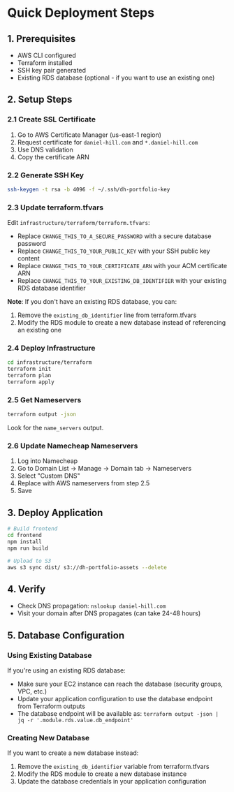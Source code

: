 # Quick Deployment Steps

## 1. Prerequisites

- AWS CLI configured
- Terraform installed
- SSH key pair generated
- Existing RDS database (optional - if you want to use an existing one)

## 2. Setup Steps

### 2.1 Create SSL Certificate

1. Go to AWS Certificate Manager (us-east-1 region)
2. Request certificate for `daniel-hill.com` and `*.daniel-hill.com`
3. Use DNS validation
4. Copy the certificate ARN

### 2.2 Generate SSH Key

```bash
ssh-keygen -t rsa -b 4096 -f ~/.ssh/dh-portfolio-key
```

### 2.3 Update terraform.tfvars

Edit `infrastructure/terraform/terraform.tfvars`:

- Replace `CHANGE_THIS_TO_A_SECURE_PASSWORD` with a secure database password
- Replace `CHANGE_THIS_TO_YOUR_PUBLIC_KEY` with your SSH public key content
- Replace `CHANGE_THIS_TO_YOUR_CERTIFICATE_ARN` with your ACM certificate ARN
- Replace `CHANGE_THIS_TO_YOUR_EXISTING_DB_IDENTIFIER` with your existing RDS database identifier

**Note**: If you don't have an existing RDS database, you can:

1. Remove the `existing_db_identifier` line from terraform.tfvars
2. Modify the RDS module to create a new database instead of referencing an existing one

### 2.4 Deploy Infrastructure

```bash
cd infrastructure/terraform
terraform init
terraform plan
terraform apply
```

### 2.5 Get Nameservers

```bash
terraform output -json
```

Look for the `name_servers` output.

### 2.6 Update Namecheap Nameservers

1. Log into Namecheap
2. Go to Domain List → Manage → Domain tab → Nameservers
3. Select "Custom DNS"
4. Replace with AWS nameservers from step 2.5
5. Save

## 3. Deploy Application

```bash
# Build frontend
cd frontend
npm install
npm run build

# Upload to S3
aws s3 sync dist/ s3://dh-portfolio-assets --delete
```

## 4. Verify

- Check DNS propagation: `nslookup daniel-hill.com`
- Visit your domain after DNS propagates (can take 24-48 hours)

## 5. Database Configuration

### Using Existing Database

If you're using an existing RDS database:

- Make sure your EC2 instance can reach the database (security groups, VPC, etc.)
- Update your application configuration to use the database endpoint from Terraform outputs
- The database endpoint will be available as: `terraform output -json | jq -r '.module.rds.value.db_endpoint'`

### Creating New Database

If you want to create a new database instead:

1. Remove the `existing_db_identifier` variable from terraform.tfvars
2. Modify the RDS module to create a new database instance
3. Update the database credentials in your application configuration
